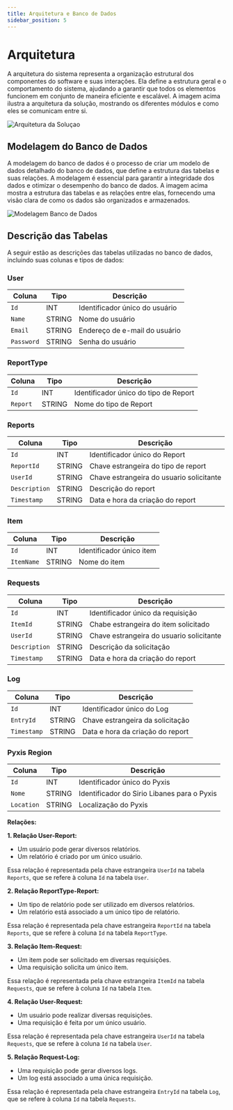 ```yaml
---
title: Arquitetura e Banco de Dados
sidebar_position: 5
---
```


# Arquitetura

A arquitetura do sistema representa a organização estrutural dos componentes do software e suas interações. Ela define a estrutura geral e o comportamento do sistema, ajudando a garantir que todos os elementos funcionem em conjunto de maneira eficiente e escalável. A imagem acima ilustra a arquitetura da solução, mostrando os diferentes módulos e como eles se comunicam entre si.

![Arquitetura da Soluçao](/img/arch-v2.png)

## Modelagem do Banco de Dados

A modelagem do banco de dados é o processo de criar um modelo de dados detalhado do banco de dados, que define a estrutura das tabelas e suas relações. A modelagem é essencial para garantir a integridade dos dados e otimizar o desempenho do banco de dados. A imagem acima mostra a estrutura das tabelas e as relações entre elas, fornecendo uma visão clara de como os dados são organizados e armazenados.

![Modelagem Banco de Dados](/img/modelagem-db-m10-v3.png)

## Descrição das Tabelas 

A seguir estão as descrições das tabelas utilizadas no banco de dados, incluindo suas colunas e tipos de dados:

### User

| Coluna | Tipo | Descrição |
|---|---|---|
| `Id` | INT | Identificador único do usuário |
| `Name` | STRING | Nome do usuário |
| `Email` | STRING | Endereço de e-mail do usuário |
| `Password` | STRING | Senha do usuário |

### ReportType

| Coluna | Tipo | Descrição |
|---|---|---|
| `Id` | INT | Identificador único do tipo de Report |
| `Report` | STRING | Nome do tipo de Report |

### Reports

| Coluna | Tipo | Descrição |
|---|---|---|
| `Id` | INT | Identificador único do Report |
| `ReportId` | STRING | Chave estrangeira do tipo de report |
| `UserId` | STRING | Chave estrangeira do usuario solicitante |
| `Description` | STRING | Descrição do report |
| `Timestamp` | STRING | Data e hora da criação do report |

### Item

| Coluna | Tipo | Descrição |
|---|---|---|
| `Id` | INT | Identificador único item |
| `ItemName` | STRING | Nome do item |

### Requests

| Coluna | Tipo | Descrição |
|---|---|---|
| `Id` | INT | Identificador único da requisição |
| `ItemId` | STRING | Chabe estrangeira do item solicitado |
| `UserId` | STRING | Chave estrangeira do usuario solicitante |
| `Description` | STRING | Descrição da solicitação |
| `Timestamp` | STRING | Data e hora da criação do report |

### Log

| Coluna | Tipo | Descrição |
|---|---|---|
| `Id` | INT | Identificador único do Log |
| `EntryId` | STRING | Chave estrangeira da solicitação |
| `Timestamp` | STRING | Data e hora da criação do report |

### Pyxis Region

| Coluna | Tipo | Descrição |
|---|---|---|
| `Id` | INT | Identificador único do Pyxis |
| `Nome` | STRING | Identificador do Sirio Libanes para o Pyxis |
| `Location` | STRING | Localização do Pyxis |

**Relações:**

**1. Relação User-Report:**

* Um usuário pode gerar diversos relatórios.
* Um relatório é criado por um único usuário.

Essa relação é representada pela chave estrangeira `UserId` na tabela `Reports`, que se refere à coluna `Id` na tabela `User`.

**2. Relação ReportType-Report:**

* Um tipo de relatório pode ser utilizado em diversos relatórios.
* Um relatório está associado a um único tipo de relatório.

Essa relação é representada pela chave estrangeira `ReportId` na tabela `Reports`, que se refere à coluna `Id` na tabela `ReportType`.

**3. Relação Item-Request:**

* Um item pode ser solicitado em diversas requisições.
* Uma requisição solicita um único item.

Essa relação é representada pela chave estrangeira `ItemId` na tabela `Requests`, que se refere à coluna `Id` na tabela `Item`.

**4. Relação User-Request:**

* Um usuário pode realizar diversas requisições.
* Uma requisição é feita por um único usuário.

Essa relação é representada pela chave estrangeira `UserId` na tabela `Requests`, que se refere à coluna `Id` na tabela `User`.

**5. Relação Request-Log:**

* Uma requisição pode gerar diversos logs.
* Um log está associado a uma única requisição.

Essa relação é representada pela chave estrangeira `EntryId` na tabela `Log`, que se refere à coluna `Id` na tabela `Requests`.

